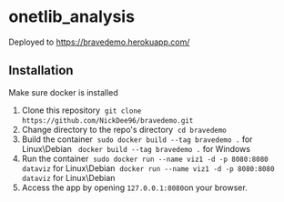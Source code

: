 # onetlib_analysis
Deployed to https://bravedemo.herokuapp.com/

## Installation
Make sure docker is installed

1. Clone this repository&nbsp;
    `git clone https://github.com/NickDee96/bravedemo.git`&nbsp;
2. Change directory to the repo's directory&nbsp;
    `cd bravedemo`
3. Build the container&nbsp;
    `sudo docker build --tag bravedemo .` for Linux\Debian &nbsp;
    `docker build --tag bravedemo .` for Windows&nbsp;
4. Run the container&nbsp;
    `sudo docker run --name viz1 -d -p 8080:8080 dataviz` for Linux\Debian&nbsp;
    `docker run --name viz1 -d -p 8080:8080 dataviz` for Linux\Debian&nbsp;
5. Access the app by opening `127.0.0.1:8080`on your browser.